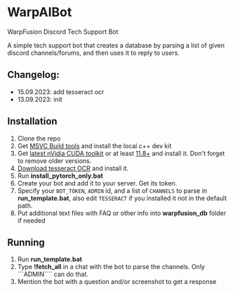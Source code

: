 # WarpAIBot
WarpFusion Discord Tech Support Bot 

A simple tech support bot that creates a database by parsing a list of given discord channels/forums, and then uses it to reply to users.
## Changelog:
- 15.09.2023: add tesseract ocr
- 13.09.2023: init


## Installation
1. Clone the repo
2. Get [MSVC Build tools](https://aka.ms/vs/17/release/vs_BuildTools.exe) and install the local c++ dev kit
3. Get [latest nVidia CUDA toolkit](https://developer.nvidia.com/cuda-downloads?target_os=Windows&target_arch=x86_64&target_version=11&target_type=exe_local) or at least [11.8+](https://developer.nvidia.com/cuda-11-8-0-download-archive?target_os=Windows&target_arch=x86_64&target_version=11&target_type=exe_local) and install it. Don't forget to remove older versions.
4. [Download tesseract OCR](https://digi.bib.uni-mannheim.de/tesseract/tesseract-ocr-w64-setup-5.3.1.20230401.exe) and install it.
5. Run **install_pytorch_only.bat**
6. Create your bot and add it to your server. Get its token.
7. Specify your ```BOT_TOKEN```, ```ADMIN``` id, and a list of ```CHANNELS``` to parse in **run_template.bat**, also edit ```TESSERACT``` if you installed it not in the default path. 
8. Put additional text files with FAQ or other info into **warpfusion_db** folder if needed

## Running
1. Run **run_template.bat**
2. Type **!fetch_all** in a chat with the bot to parse the channels. Only ```ADMIN```` can do that.
3. Mention the bot with a question and/or screenshot to get a response
